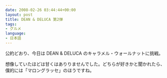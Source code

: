 ```yaml
---
date: 2008-02-26 03:44:44+00:00
layout: post
title: DEAN & DELUCA 第2弾
tags:
- グルメ
language:
- 日本語
---
```


公約どおり、今日は DEAN & DELUCA のキャラメル・ウォールナットに挑戦。

想像していたほどは甘くはありりませんでした。どちらが好きかと聞かれたら、僕的には「マロングラッセ」のほうですね。
